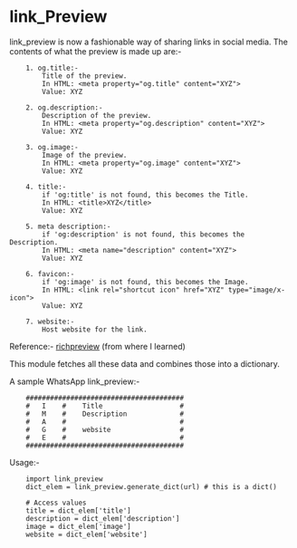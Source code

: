 # link_Preview

link_preview is now a fashionable way of sharing links in social media. 
The contents of what the preview is made up are:-

        1. og.title:-
            Title of the preview. 
            In HTML: <meta property="og.title" content="XYZ">
            Value: XYZ
            
        2. og.description:-
            Description of the preview.
            In HTML: <meta property="og.description" content="XYZ">
            Value: XYZ
            
        3. og.image:-
            Image of the preview.
            In HTML: <meta property="og.image" content="XYZ">
            Value: XYZ
            
        4. title:-
            if 'og:title' is not found, this becomes the Title.
           	In HTML: <title>XYZ</title>
            Value: XYZ
            
        5. meta description:-
            if 'og:description' is not found, this becomes the Description.
            In HTML: <meta name="description" content="XYZ">
            Value: XYZ
            
        6. favicon:-
            if 'og:image' is not found, this becomes the Image.
            In HTML: <link rel="shortcut icon" href="XYZ" type="image/x-icon">
            Value: XYZ
            
        7. website:-
            Host website for the link.
            
   Reference:- [richpreview](https://richpreview.com) (from where I learned)
    
   This module fetches all these data and combines those into a dictionary.
    
   A sample WhatsApp link_preview:-
    
        #######################################
        #   I    #    Title                   #
        #   M    #    Description             #
        #   A    #                            #
        #   G    #    website                 #
        #   E    #                            #
        #######################################
    
   Usage:-
		
        import link_preview
        dict_elem = link_preview.generate_dict(url) # this is a dict()
        
   		# Access values
        title = dict_elem['title']
        description = dict_elem['description']
        image = dict_elem['image']
        website = dict_elem['website']
